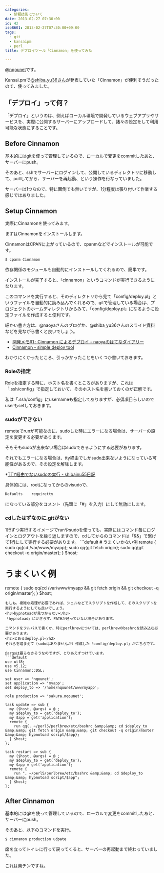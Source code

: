 ```yaml
---
categories:
  - 情報技術について
date: 2013-02-27 07:30:00
id: 42
iso8601: 2013-02-27T07:30:00+09:00
tags:
  - git
  - kansaipm
  - perl
title: デプロイツール「Cinnamon」を使ってみた

---
```


<a href="https://twitter.com/nqounet">@nqounet</a>です。

Kansai.pmで<a href="https://twitter.com/shiba_yu36">@shiba_yu36さん</a>が発表していた「Cinnamon」が便利そうだったので、使ってみました。
<h2>「デプロイ」って何？</h2>
「デプロイ」というのは、例えばローカル環境で開発しているウェブアプリやサービスを、実際に公開するサーバーにアップロードして、諸々の設定をして利用可能な状態にすることです。
<h2>Before Cinnamon</h2>
基本的にはgitを使って管理しているので、ローカルで変更をcommitしたあと、サーバーにpush。

そのあと、sshでサーバーにログインして、公開しているディレクトリに移動して、pullしてから、サーバーを再起動、という操作を行なっていました。

サーバーは1つなので、特に面倒でも無いですが、1分程度は張り付いて作業する感じではありました。
<h2>Setup Cinnamon</h2>
実際にCinnamonを使ってみます。

まずはCinnamonをインストールします。

CinnamonはCPANに上がっているので、cpanmなどでインストールが可能です。
```default
$ cpanm Cinnamon
```
依存関係のモジュールも自動的にインストールしてくれるので、簡単です。

インストールが完了すると、「cinnamon」というコマンドが実行できるようになります。

このコマンドを実行すると、そのディレクトリから見て「config/deploy.pl」というファイルを自動的に読み込んでくれるので、gitで管理している場合は、プロジェクトのホームディレクトリからみて、「config/deploy.pl」になるように設定ファイルを作成すると便利です。

細かい書き方は、@naoyaさんのブログか、@shiba_yu36さんのスライド資料などを見ながら書くと良いでしょう。
<ul>
	<li><a href="http://d.hatena.ne.jp/naoya/20130118/1358477523">開発メモ#1 : Cinnamon によるデプロイ - naoyaのはてなダイアリー</a></li>
	<li><a href="http://www.slideshare.net/shibayu36/130223-kansaipmcinnamon">Cinnamon - simple deploy tool</a></li>
</ul>
わかりにくかったところ、引っかかったことをいくつか書いておきます。
<h3>Roleの指定</h3>
Roleを指定する時に、ホスト名を書くところがありますが、これは「.ssh/config」で指定しておいて、そのホスト名を書いておくのが正解です。

私は「.ssh/config」にusernameも指定してありますが、必須項目らしいのでuserもsetしておきます。
<h3>sudoができない</h3>
remoteでrunが可能なのに、sudoした時にエラーになる場合は、サーバーの設定を変更する必要があります。

そもそもsudoが出来ない場合はsudoできるようにする必要があります。

それでもエラーになる場合は、tty経由でしかsudo出来ないようになっている可能性があるので、その設定を解除します。

*<a href="http://d.hatena.ne.jp/shibainu55/20090720/1248053978">TTY経由でないsudoの実行 - shibainu55日記</a>

具体的には、rootになってからのvisudoで、
```default
Defaults    requiretty
```
になっている部分をコメント（先頭に「#」を入力）にして無効にします。
<h3>cdしたはずなのに.gitがない</h3>
1行ずつ実行するイメージでrunやsudoを使っても、実際にはコマンド毎にログインとログアウトを繰り返しますので、cdしてからのコマンドは「&amp;&amp;」で繋げて1行にして実行する必要があります。
```default
# うまくいかない例
remote {
    sudo qq{cd /var/www/myapp};
    sudo qq{git fetch origin};
    sudo qq{git checkout -q origin/master};
} $host;

# うまくいく例
remote {
    sudo qq{cd /var/www/myapp &amp;&amp; git fetch origin &amp;&amp; git checkout -q origin/master};
} $host;
```
もしも、複雑な処理が必要であれば、シェルなどでスクリプトを作成して、そのスクリプトを実行するようにしても良いでしょう。
<h3>hypnotoadが見つからない</h3>
「hypnotoad」にかぎらず、PATHが通っていない場合があります。

コマンドをフルパスで書くか、特にperlbrewについては、perlbrewのbashrcを読み込む必要があります。
<h2>とあるdeploy.pl</h2>
それらを踏まえて（sudoはありませんが）作成した「config/deploy.pl」がこちらです。

@argsは要らなさそうなのですが、とりあえずつけています。
```default
use utf8;
use v5.12;
use Cinnamon::DSL;

set user => 'nqounet';
set application => 'myapp';
set deploy_to => '/home/nqounet/www/myapp';

role production => 'sakura.nqounet';

task update => sub {
  my ($host, @args) = @_;
  my $deploy_to = get('deploy_to');
  my $app = get('application');
  remote {
    run qq{. ~/perl5/perlbrew/etc/bashrc &amp;&amp; cd $deploy_to &amp;&amp; git fetch origin &amp;&amp; git checkout -q origin/master &amp;&amp; hypnotoad script/$app};
  } $host;
};

task restart => sub {
  my ($host, @args) = @_;
  my $deploy_to = get('deploy_to');
  my $app = get('application');
  remote {
    run ". ~/perl5/perlbrew/etc/bashrc &amp;&amp; cd $deploy_to &amp;&amp; hypnotoad script/$app";
  } $host;
};
```
<h2>After Cinnamon</h2>
基本的にはgitを使って管理しているので、ローカルで変更をcommitしたあと、サーバーにpush。

そのあと、以下のコマンドを実行。
```default
$ cinnamon production udpate
```
席を立ってトイレに行って戻ってくると、サーバーの再起動まで終わっていました。

これは楽チンですね。    	